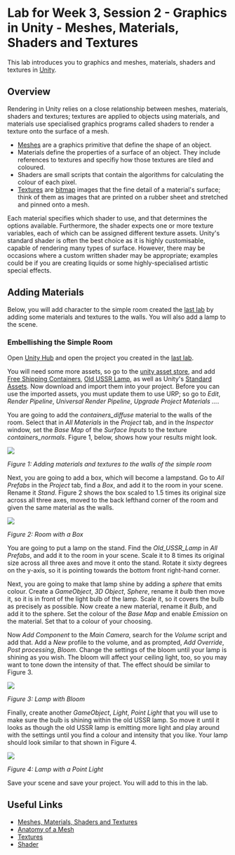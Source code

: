 # Lab for Week 3, Session 2 - Graphics in Unity - Meshes, Materials, Shaders and Textures  

This lab introduces you to graphics and meshes, materials, shaders and textures in [Unity](https://unity.com/).

## Overview

Rendering in Unity relies on a close relationship between meshes, materials, shaders and textures; textures are applied to objects using materials, and materials use specialised graphics programs called shaders to render a texture onto the surface of a mesh.

+ [Meshes](https://docs.unity3d.com/Manual/AnatomyofaMesh.html) are a graphics primitive that define the shape of an object.
+ Materials define the properties of a surface of an object. They include references to textures and specifiy how those textures are tiled and coloured.
+ Shaders are small scripts that contain the algorithms for calculating the colour of each pixel.
+ [Textures](https://docs.unity3d.com/Manual/Textures.html) are [bitmap](https://en.wikipedia.org/wiki/Bitmap) images that the fine detail of a material's surface; think of them as images that are printed on a rubber sheet and stretched and pinned onto a mesh.

Each material specifies which shader to use, and that determines the options available. Furthermore, the shader expects one or more texture variables, each of which can be assigned different texture assets. Unity's standard shader is often the best choice as it is highly customisable, capable of rendering many types of surface. However, there may be occasions where a custom written shader may be appropriate; examples could be if you are creating liquids or some highly-specialised artistic special effects.

## Adding Materials

Below, you will add character to the simple room created the [last lab](./week3Session1.md) by adding some materials and textures to the walls. You will also add a lamp to the scene.

### Embellishing the Simple Room

Open [Unity Hub](https://docs.unity3d.com/Manual/GettingStartedUnityHub.html) and open the project you created in the [last lab](./week3Session1.md).

You will need some more assets, so go to the [unity asset store](https://assetstore.unity.com/), and add [Free Shipping Containers](https://assetstore.unity.com/packages/3d/environments/industrial/free-shipping-containers-18315), [Old USSR Lamp](https://assetstore.unity.com/packages/3d/props/electronics/old-ussr-lamp-110400), as well as Unity's [Standard Assets](https://assetstore.unity.com/packages/essentials/asset-packs/standard-assets-for-unity-2018-4-32351).  Now download and import them into your project. Before you can use the imported assets, you must update them to use URP; so go to _Edit_, _Render Pipeline_, _Universal Render Pipeline_, _Upgrade Project Materials ..._.

You are going to add the _containers_diffuse_ material to the walls of the room. Select that in _All Materials_ in the _Project_ tab, and in the _Inspector_ window, set the _Base Map_ of the _Surface Inputs_ to the texture _containers_normals_. Figure 1, below, shows how your results might look.

![](./images/shippingContainer.png)

_Figure 1: Adding materials and textures to the walls of the simple room_

Next, you are going to add a box, which will become a lampstand. Go to _All Prefabs_ in the _Project_ tab, find a _Box_, and add it to the room in your scene. Rename it _Stand_. Figure 2 shows the box scaled to 1.5 times its original size across all three axes, moved to the back lefthand corner of the room and given the same material as the walls.

![](./images/shippingContainerBox.png)

_Figure 2: Room with a Box_

You are going to put a lamp on the stand. Find the _Old_USSR_Lamp_ in _All Prefabs_, and add it to the room in your scene. Scale it to 8 times its original size across all three axes and move it onto the stand. Rotate it sixty degrees on the y-axis, so it is pointing towards the bottom front right-hand corner.

Next, you are going to make that lamp shine by adding a _sphere_ that emits colour. Create a _GameObject_, _3D Object_, _Sphere_, rename it _bulb_ then move it, so it is in front of the light bulb of the lamp. Scale it, so it covers the bulb as precisely as possible. Now create a new material, rename it _Bulb_, and add it to the sphere. Set the colour of the _Base Map_ and enable _Emission_ on the material. Set that to a colour of your choosing.

Now _Add Component_ to the _Main Camera_, search for the _Volume_ script and add that. Add a _New_ profile to the volume, and as prompted, _Add Override_, _Post processing_, _Bloom_. Change the settings of the bloom until your lamp is shining as you wish. The bloom will affect your ceiling light, too, so you may want to tone down the intensity of that. The effect should be similar to Figure 3.

![](./images/lampWithBloom.png)

_Figure 3: Lamp with Bloom_

Finally, create another  _GameObject_, _Light_, _Point Light_ that you will use to make sure the bulb is shining within the old USSR lamp. So move it until it looks as though the old USSR lamp is emitting more light and play around with the settings until you find a colour and intensity that you like. Your lamp should look similar to that shown in Figure 4.

![](./images/lampWithLight.png)

_Figure 4: Lamp with a Point Light_

Save your scene and save your project. You will add to this in the lab.

## Useful Links

+ [Meshes, Materials, Shaders and Textures](https://docs.unity3d.com/Manual/Shaders.html)
+ [Anatomy of a Mesh](https://docs.unity3d.com/Manual/AnatomyofaMesh.html)
+ [Textures](https://docs.unity3d.com/Manual/Textures.html)
+ [Shader](https://en.wikipedia.org/wiki/Shader)
